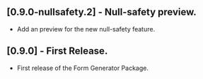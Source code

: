 ## [0.9.0-nullsafety.2] - Null-safety preview.

* Add an preview for the new null-safety feature.

## [0.9.0] - First Release.

* First release of the Form Generator Package.
